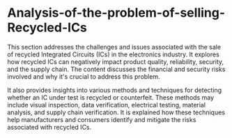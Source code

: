 # Analysis-of-the-problem-of-selling-Recycled-ICs

This section addresses the challenges and issues associated with the sale of recycled Integrated Circuits (ICs) in the electronics industry. It explores how recycled ICs can negatively impact product quality, reliability, security, and the supply chain. The content discusses the financial and security risks involved and why it's crucial to address this problem.

It also provides insights into various methods and techniques for detecting whether an IC under test is recycled or counterfeit. These methods may include visual inspection, data verification, electrical testing, material analysis, and supply chain verification. It is explained how these techniques help manufacturers and consumers identify and mitigate the risks associated with recycled ICs.
